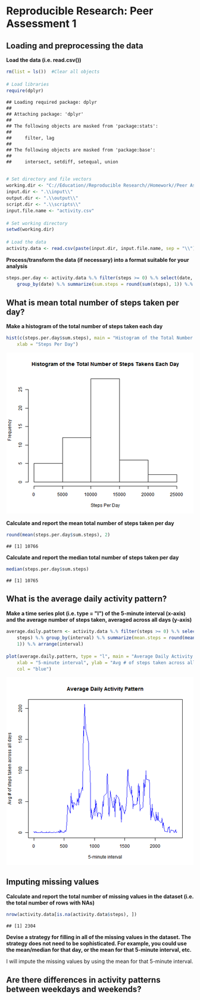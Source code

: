 # Reproducible Research: Peer Assessment 1


## Loading and preprocessing the data
**Load the data (i.e. read.csv())**


```r
rm(list = ls())  #Clear all objects

# Load libraries
require(dplyr)
```

```
## Loading required package: dplyr
## 
## Attaching package: 'dplyr'
## 
## The following objects are masked from 'package:stats':
## 
##     filter, lag
## 
## The following objects are masked from 'package:base':
## 
##     intersect, setdiff, setequal, union
```

```r

# Set directory and file vectors
working.dir <- "C://Education//Reproducible Research//Homework//Peer Assessment 1"
input.dir <- ".\\input\\"
output.dir <- ".\\output\\"
script.dir <- ".\\scripts\\"
input.file.name <- "activity.csv"

# Set working directory
setwd(working.dir)

# Load the data
activity.data <- read.csv(paste(input.dir, input.file.name, sep = "\\"), stringsAsFactors = FALSE)
```

**Process/transform the data (if necessary) into a format suitable for your analysis**

```r
steps.per.day <- activity.data %.% filter(steps >= 0) %.% select(date, steps) %.% 
    group_by(date) %.% summarize(sum.steps = round(sum(steps), 1)) %.% arrange(date)
```



## What is mean total number of steps taken per day?
**Make a histogram of the total number of steps taken each day**


```r
hist(c(steps.per.day$sum.steps), main = "Histogram of the Total Number of Steps Takens Each Day", 
    xlab = "Steps Per Day")
```

![plot of chunk unnamed-chunk-3](figure/unnamed-chunk-3.png) 

**Calculate and report the mean total number of steps taken per day**

```r
round(mean(steps.per.day$sum.steps), 2)
```

```
## [1] 10766
```

**Calculate and report the median total number of steps taken per day**

```r
median(steps.per.day$sum.steps)
```

```
## [1] 10765
```



## What is the average daily activity pattern?
**Make a time series plot (i.e. type = "l") of the 5-minute interval (x-axis) and the average number of steps taken, averaged across all days (y-axis)**

```r
average.daily.pattern <- activity.data %.% filter(steps >= 0) %.% select(interval, 
    steps) %.% group_by(interval) %.% summarize(mean.steps = round(mean(steps), 
    1)) %.% arrange(interval)

plot(average.daily.pattern, type = "l", main = "Average Daily Activity Pattern", 
    xlab = "5-minute interval", ylab = "Avg # of steps taken across all days", 
    col = "blue")
```

![plot of chunk unnamed-chunk-6](figure/unnamed-chunk-6.png) 


## Imputing missing values
**Calculate and report the total number of missing values in the dataset (i.e. the total number of rows with NAs)**

```r
nrow(activity.data[is.na(activity.data$steps), ])
```

```
## [1] 2304
```

**Devise a strategy for filling in all of the missing values in the dataset. The strategy does not need to be sophisticated. For example, you could use the mean/median for that day, or the mean for that 5-minute interval, etc.**  

I will impute the missing values by using the mean for that 5-minute interval.
## Are there differences in activity patterns between weekdays and weekends?
